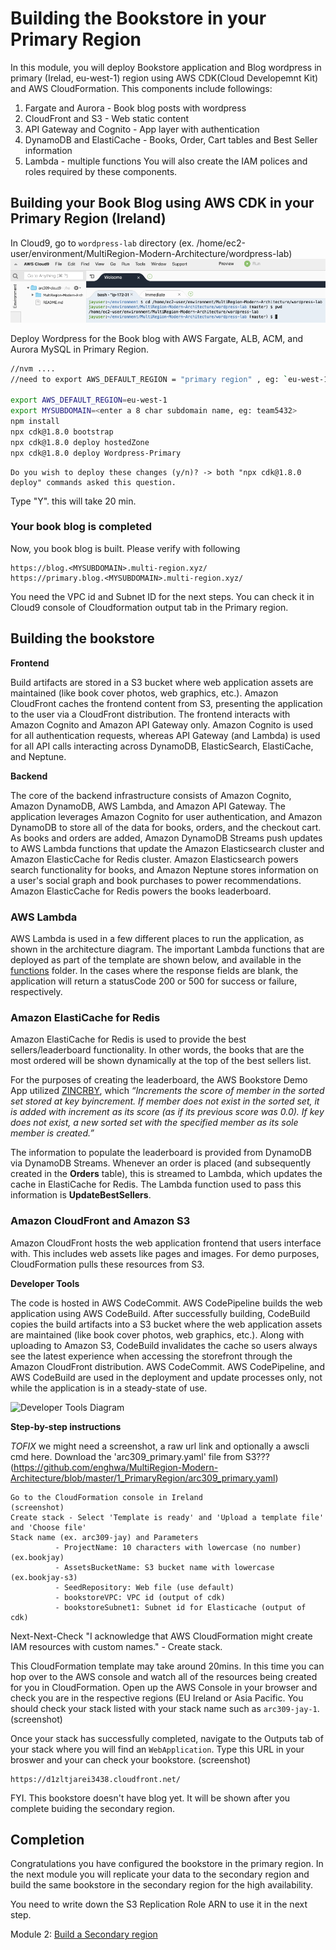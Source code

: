 # Building the Bookstore in your Primary Region

In this module, you will deploy Bookstore application and Blog wordpress in primary (Irelad, eu-west-1) region using AWS CDK(Cloud Developemnt Kit) and AWS CloudFormation. This components include followings:
1. Fargate and Aurora - Book blog posts with wordpress
2. CloudFront and S3 - Web static content
3. API Gateway and Cognito - App layer with authentication
4. DynamoDB and ElastiCache - Books, Order, Cart tables and Best Seller information
5. Lambda - multiple functions
You will also create the IAM polices and roles required by these components.

## Building your Book Blog using AWS CDK in your Primary Region (Ireland)

In Cloud9, go to `wordpress-lab` directory (ex. /home/ec2-user/environment/MultiRegion-Modern-Architecture/wordpress-lab)
![CDK](../images/01-cdk-01.png)

Deploy Wordpress for the Book blog with AWS Fargate, ALB, ACM, and Aurora MySQL in Primary Region.

```bash
//nvm ....
//need to export AWS_DEFAULT_REGION = "primary region" , eg: `eu-west-1`, 

export AWS_DEFAULT_REGION=eu-west-1
export MYSUBDOMAIN=<enter a 8 char subdomain name, eg: team5432>
npm install
npx cdk@1.8.0 bootstrap
npx cdk@1.8.0 deploy hostedZone
npx cdk@1.8.0 deploy Wordpress-Primary

```

```
Do you wish to deploy these changes (y/n)? -> both "npx cdk@1.8.0 deploy" commands asked this question.
```
Type "Y".
this will take 20 min.

### Your book blog is completed

Now, you book blog is built. Please verify with following
```
https://blog.<MYSUBDOMAIN>.multi-region.xyz/
https://primary.blog.<MYSUBDOMAIN>.multi-region.xyz/

```

You need the VPC id and Subnet ID for the next steps. You can check it in Cloud9 console of Cloudformation output tab in the Primary region.

## Building the bookstore

**Frontend**

Build artifacts are stored in a S3 bucket where web application assets are maintained (like book cover photos, web graphics, etc.). Amazon CloudFront caches the frontend content from S3, presenting the application to the user via a CloudFront distribution.  The frontend interacts with Amazon Cognito and Amazon API Gateway only.  Amazon Cognito is used for all authentication requests, whereas API Gateway (and Lambda) is used for all API calls interacting across DynamoDB, ElasticSearch, ElastiCache, and Neptune. 

**Backend**

The core of the backend infrastructure consists of Amazon Cognito, Amazon DynamoDB, AWS Lambda, and Amazon API Gateway. The application leverages Amazon Cognito for user authentication, and Amazon DynamoDB to store all of the data for books, orders, and the checkout cart. As books and orders are added, Amazon DynamoDB Streams push updates to AWS Lambda functions that update the Amazon Elasticsearch cluster and Amazon ElasticCache for Redis cluster.  Amazon Elasticsearch powers search functionality for books, and Amazon Neptune stores information on a user's social graph and book purchases to power recommendations. Amazon ElasticCache for Redis powers the books leaderboard. 

### AWS Lambda

AWS Lambda is used in a few different places to run the application, as shown in the architecture diagram.  The important Lambda functions that are deployed as part of the template are shown below, and available in the [functions](/functions) folder.  In the cases where the response fields are blank, the application will return a statusCode 200 or 500 for success or failure, respectively.

### Amazon ElastiCache for Redis

Amazon ElastiCache for Redis is used to provide the best sellers/leaderboard functionality.  In other words, the books that are the most ordered will be shown dynamically at the top of the best sellers list. 

For the purposes of creating the leaderboard, the AWS Bookstore Demo App utilized [ZINCRBY](https://redis.io/commands/zincrby), which *“Increments the score of member in the sorted set stored at key byincrement. If member does not exist in the sorted set, it is added with increment as its score (as if its previous score was 0.0). If key does not exist, a new sorted set with the specified member as its sole member is created.”*

The information to populate the leaderboard is provided from DynamoDB via DynamoDB Streams.  Whenever an order is placed (and subsequently created in the **Orders** table), this is streamed to Lambda, which updates the cache in ElastiCache for Redis.  The Lambda function used to pass this information is **UpdateBestSellers**. 

### Amazon CloudFront and Amazon S3

Amazon CloudFront hosts the web application frontend that users interface with.  This includes web assets like pages and images.  For demo purposes, CloudFormation pulls these resources from S3.

**Developer Tools**

The code is hosted in AWS CodeCommit. AWS CodePipeline builds the web application using AWS CodeBuild. After successfully building, CodeBuild copies the build artifacts into a S3 bucket where the web application assets are maintained (like book cover photos, web graphics, etc.). Along with uploading to Amazon S3, CodeBuild invalidates the cache so users always see the latest experience when accessing the storefront through the Amazon CloudFront distribution.  AWS CodeCommit. AWS CodePipeline, and AWS CodeBuild are used in the deployment and update processes only, not while the application is in a steady-state of use.

![Developer Tools Diagram](assets/readmeImages/DeveloperTools.png)

<summary><strong>Step-by-step instructions </strong></summary>

*TOFIX* we might need a screenshot, a raw url link and optionally a awscli cmd here.
Download the 'arc309_primary.yaml' file from S3???(https://github.com/enghwa/MultiRegion-Modern-Architecture/blob/master/1_PrimaryRegion/arc309_primary.yaml)

```
Go to the CloudFormation console in Ireland 
(screenshot)
Create stack - Select 'Template is ready' and 'Upload a template file' and 'Choose file'
Stack name (ex. arc309-jay) and Parameters
          - ProjectName: 10 characters with lowercase (no number) (ex.bookjay)
          - AssetsBucketName: S3 bucket name with lowercase (ex.bookjay-s3)
          - SeedRepository: Web file (use default)
          - bookstoreVPC: VPC id (output of cdk)
          - bookstoreSubnet1: Subnet id for Elasticache (output of cdk)
```
Next-Next-Check "I acknowledge that AWS CloudFormation might create IAM resources with custom names." - Create stack.

This CloudFormation template may take around 20mins. In this time you can hop over to the AWS console
and watch all of the resources being created for you in CloudFormation. Open up the AWS Console in your browser
and check you are in the respective regions (EU Ireland or Asia Pacific. You should check your stack listed with your stack name such as `arc309-jay-1`. (screenshot)

Once your stack has successfully completed, navigate to the Outputs tab of your stack
where you will find an `WebApplication`. Type this URL in your broswer and your can check your bookstore. (screenshot)

```
https://d1zltjarei3438.cloudfront.net/
```

FYI. This bookstore doesn't have blog yet. It will be shown after you complete buiding the secondary region.

## Completion

Congratulations you have configured the bookstore in the primary region. In the next module you will replicate your data to the secondary region and build the same bookstore in the secondary region for the high availability. 

You need to write down the S3 Replication Role ARN to use it in the next step.

Module 2: [Build a Secondary region](../2_SecondaryRegion/README.md)
